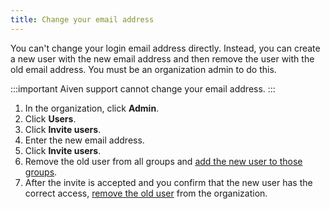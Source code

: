 ```yaml
---
title: Change your email address
---
```


You can\'t change your login email address directly. Instead, you can
create a new user with the new email address and then remove the user
with the old email address. You must be an organization admin to do
this.

:::important
Aiven support cannot change your email address.
:::

1.  In the organization, click **Admin**.
2.  Click **Users**.
3.  Click **Invite users**.
4.  Enter the new email address.
5.  Click **Invite users**.
6.  Remove the old user from all groups and
    [add the new user to those groups](/docs/platform/howto/manage-groups).
7.  After the invite is accepted and you confirm that the new user has
    the correct access,
    [remove the old user](/docs/platform/howto/manage-org-users) from the organization.
